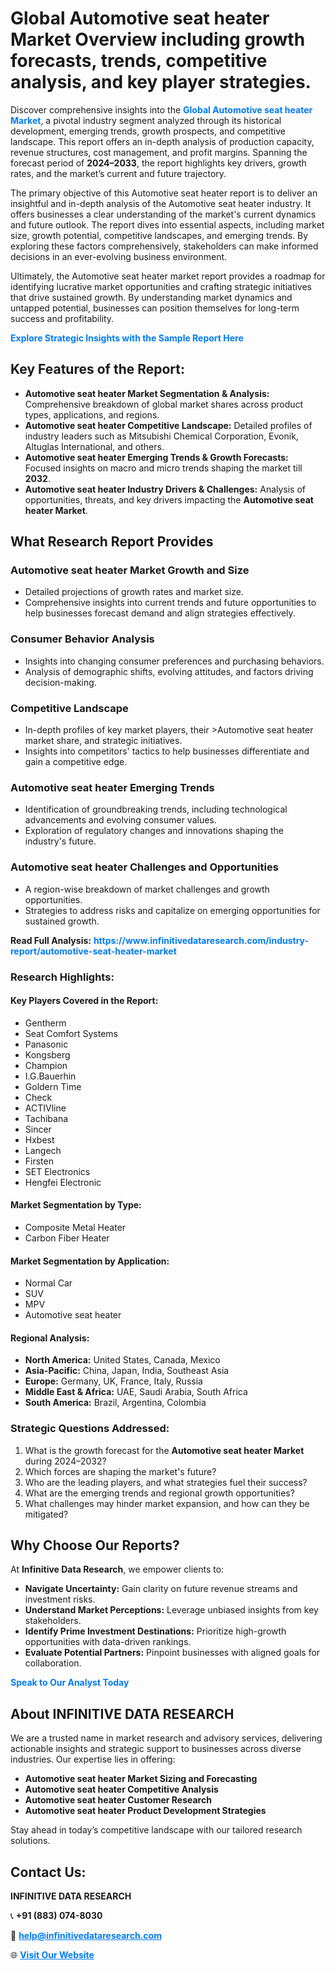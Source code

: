 <h1>Global Automotive seat heater Market Overview including growth forecasts, trends, competitive analysis, and key player strategies.</h1>
<p>
Discover comprehensive insights into the 
<a href="https://www.infinitivedataresearch.com/industry-report/automotive-seat-heater-market" rel="dofollow" style="color: #007BFF; text-decoration: none;"><strong>Global Automotive seat heater Market</strong></a>, a pivotal industry segment analyzed through its historical development, emerging trends, growth prospects, and competitive landscape. This report offers an in-depth analysis of production capacity, revenue structures, cost management, and profit margins. Spanning the forecast period of <strong>2024–2033</strong>, the report highlights key drivers, growth rates, and the market’s current and future trajectory.
</p>
<p>
The primary objective of this Automotive seat heater report is to deliver an insightful and in-depth analysis of the Automotive seat heater industry. It offers businesses a clear understanding of the market's current dynamics and future outlook. The report dives into essential aspects, including market size, growth potential, competitive landscapes, and emerging trends. By exploring these factors comprehensively, stakeholders can make informed decisions in an ever-evolving business environment.
</p>
<p>
Ultimately, the Automotive seat heater market report provides a roadmap for identifying lucrative market opportunities and crafting strategic initiatives that drive sustained growth. By understanding market dynamics and untapped potential, businesses can position themselves for long-term success and profitability.
</p>
<p>
<a href="https://www.infinitivedataresearch.com/request-sample/reportId=102600" style="color: #007BFF; text-decoration: none;"><strong>Explore Strategic Insights with the Sample Report Here</strong></a>
</p>

<h2>Key Features of the Report:</h2>
<ul>
<li><strong>Automotive seat heater Market Segmentation & Analysis:</strong> Comprehensive breakdown of global market shares across product types, applications, and regions.</li>
<li><strong>Automotive seat heater Competitive Landscape:</strong> Detailed profiles of industry leaders such as Mitsubishi Chemical Corporation, Evonik, Altuglas International, and others.</li>
<li><strong>Automotive seat heater Emerging Trends & Growth Forecasts:</strong> Focused insights on macro and micro trends shaping the market till <strong>2032</strong>.</li>
<li><strong>Automotive seat heater Industry Drivers & Challenges:</strong> Analysis of opportunities, threats, and key drivers impacting the <strong>Automotive seat heater Market</strong>.</li>
</ul>

<h2>What Research Report Provides</h2>
<h3>Automotive seat heater Market Growth and Size</h3>
<ul>
<li>Detailed projections of growth rates and market size.</li>
<li>Comprehensive insights into current trends and future opportunities to help businesses forecast demand and align strategies effectively.</li>
</ul>

<h3>Consumer Behavior Analysis</h3>
<ul>
<li>Insights into changing consumer preferences and purchasing behaviors.</li>
<li>Analysis of demographic shifts, evolving attitudes, and factors driving decision-making.</li>
</ul>

<h3>Competitive Landscape</h3>
<ul>
<li>In-depth profiles of key market players, their >Automotive seat heater market share, and strategic initiatives.</li>
<li>Insights into competitors' tactics to help businesses differentiate and gain a competitive edge.</li>
</ul>

<h3>Automotive seat heater Emerging Trends</h3>
<ul>
<li>Identification of groundbreaking trends, including technological advancements and evolving consumer values.</li>
<li>Exploration of regulatory changes and innovations shaping the industry's future.</li>
</ul>

<h3>Automotive seat heater Challenges and Opportunities</h3>
<ul>
<li>A region-wise breakdown of market challenges and growth opportunities.</li>
<li>Strategies to address risks and capitalize on emerging opportunities for sustained growth.</li>
</ul>
<p><strong>Read Full Analysis:</strong> <a href="https://www.infinitivedataresearch.com/industry-report/automotive-seat-heater-market" rel="dofollow" style="color: #007BFF; text-decoration: none;"><strong>https://www.infinitivedataresearch.com/industry-report/automotive-seat-heater-market</strong></a></p>
<h3>Research Highlights:</h3>
<h4>Key Players Covered in the Report:</h4>
<ul><li>Gentherm</li><li>Seat Comfort Systems</li><li>Panasonic</li><li>Kongsberg</li><li>Champion</li><li>I.G.Bauerhin</li><li>Goldern Time</li><li>Check</li><li>ACTIVline</li><li>Tachibana</li><li>Sincer</li><li>Hxbest</li><li>Langech</li><li>Firsten</li><li>SET Electronics</li><li>Hengfei Electronic</li></ul>
<h4>Market Segmentation by Type:</h4>
<ul><li>Composite Metal Heater</li><li>Carbon Fiber Heater</li></ul>
<h4>Market Segmentation by Application:</h4>
<ul><li>Normal Car</li><li>SUV</li><li>MPV</li><li>Automotive seat heater</li></ul>

<h4>Regional Analysis:</h4>
<ul>
<li><strong>North America:</strong> United States, Canada, Mexico</li>
<li><strong>Asia-Pacific:</strong> China, Japan, India, Southeast Asia</li>
<li><strong>Europe:</strong> Germany, UK, France, Italy, Russia</li>
<li><strong>Middle East & Africa:</strong> UAE, Saudi Arabia, South Africa</li>
<li><strong>South America:</strong> Brazil, Argentina, Colombia</li>
</ul>

<h3>Strategic Questions Addressed:</h3>
<ol>
<li>What is the growth forecast for the <strong>Automotive seat heater Market</strong> during 2024–2032?</li>
<li>Which forces are shaping the market's future?</li>
<li>Who are the leading players, and what strategies fuel their success?</li>
<li>What are the emerging trends and regional growth opportunities?</li>
<li>What challenges may hinder market expansion, and how can they be mitigated?</li>
</ol>

<h2>Why Choose Our Reports?</h2>
<p>At <strong>Infinitive Data Research</strong>, we empower clients to:</p>
<ul>
<li><strong>Navigate Uncertainty:</strong> Gain clarity on future revenue streams and investment risks.</li>
<li><strong>Understand Market Perceptions:</strong> Leverage unbiased insights from key stakeholders.</li>
<li><strong>Identify Prime Investment Destinations:</strong> Prioritize high-growth opportunities with data-driven rankings.</li>
<li><strong>Evaluate Potential Partners:</strong> Pinpoint businesses with aligned goals for collaboration.</li>
</ul>
<p><a href="https://www.infinitivedataresearch.com/industry-report/automotive-seat-heater-market" rel="dofollow" style="color: #007BFF; text-decoration: none;"><strong>Speak to Our Analyst Today</strong></a></p>

<h2>About INFINITIVE DATA RESEARCH</h2>
<p>We are a trusted name in market research and advisory services, delivering actionable insights and strategic support to businesses across diverse industries. Our expertise lies in offering:</p>
<ul>
<li><strong>Automotive seat heater Market Sizing and Forecasting</strong></li>
<li><strong>Automotive seat heater Competitive Analysis</strong></li>
<li><strong>Automotive seat heater Customer Research</strong></li>
<li><strong>Automotive seat heater Product Development Strategies</strong></li>
</ul>
<p>Stay ahead in today’s competitive landscape with our tailored research solutions.</p>

<h2>Contact Us:</h2>
<p><strong>INFINITIVE DATA RESEARCH</strong></p>
<p>📞 <strong>+91 (883) 074-8030</strong></p>
<p>📧 <strong><a href="mailto:help@infinitivedataresearch.com" style="color: #007BFF;">help@infinitivedataresearch.com</a></strong></p>
<p>🌐 <strong><a href="https://www.infinitivedataresearch.com" rel="dofollow" style="color: #007BFF;">Visit Our Website</a></strong></p>